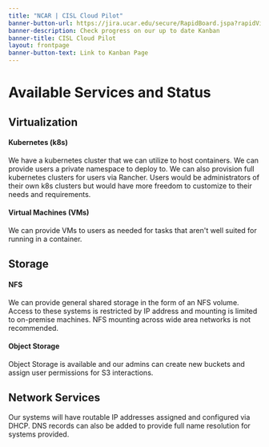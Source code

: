 ```yaml
---
title: "NCAR | CISL Cloud Pilot"
banner-button-url: https://jira.ucar.edu/secure/RapidBoard.jspa?rapidView=220&projectKey=CCPP
banner-description: Check progress on our up to date Kanban
banner-title: CISL Cloud Pilot
layout: frontpage
banner-button-text: Link to Kanban Page
---
```


# Available Services and Status

## Virtualization
#### Kubernetes (k8s)
We have a kubernetes cluster that we can utilize to host containers. We can provide users a private namespace to deploy to. We can also provision full kubernetes clusters for users via Rancher. Users would be administrators of their own k8s clusters but would have more freedom to customize to their needs and requirements.  

#### Virtual Machines (VMs)
We can provide VMs to users as needed for tasks that aren't well suited for running in a container. 

## Storage
#### NFS
We can provide general shared storage in the form of an NFS volume. Access to these systems is restricted by IP address and mounting is limited to on-premise machines. NFS mounting across wide area networks is not recommended.  

#### Object Storage
Object Storage is available and our admins can create new buckets and assign user permissions for S3 interactions. 

## Network Services
Our systems will have routable IP addresses assigned and configured via DHCP. DNS records can also be added to provide full name resolution for systems provided. 